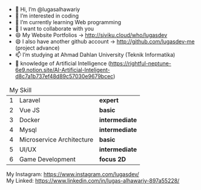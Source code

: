 - 👋 Hi, I’m @lugasalhawariy
- 👀 I’m interested in coding
- 🌱 I’m currently learning Web programming
- 💞️ I want to collaborate with you
- 😄 My Website Portfolios -> http://siviku.cloud/who/lugasdev
- 😄 I also have another github account -> http://github.com/lugasdev-me (project advance)
- 📫 I’m studying at Ahmad Dahlan University (Teknik Informatika)
- 🤖 knowledge of Artificial Intelligence (https://rightful-neptune-6e9.notion.site/AI-Artificial-Inteligent-d8c7a1b737ef48d89c57030e9679bcec)

<table>
  <thead>
    <tr>
      <td colspan="3">My Skill</td>
    </tr>
   </thead>
   <tbody>
    <tr>
      <td>1</td>
      <td>Laravel</td>
      <td><b>expert</b></td>
    </tr>
    <tr>
      <td>2</td>
      <td>Vue JS</td>
      <td><b>basic</b></td>
    </tr>
    <tr>
      <td>3</td>
      <td>Docker</td>
      <td><b>intermediate</b></td>
    </tr>
    <tr>
      <td>4</td>
      <td>Mysql</td>
      <td><b>intermediate</b></td>
    </tr>
    <tr>
      <td>4</td>
      <td>Microservice Architecture</td>
      <td><b>basic</b></td>
    </tr>
    <tr>
      <td>5</td>
      <td>UI/UX</td>
      <td><b>intermediate</b></td>
    </tr>
    <tr>
      <td>6</td>
      <td>Game Development</td>
      <td><b>focus 2D</b></td>
    </tr>
   </tbody>
</table>



My Instagram: <https://www.instagram.com/lugasdev/> <br>
My Linked: <https://www.linkedin.com/in/lugas-alhawariy-897a55228/>
